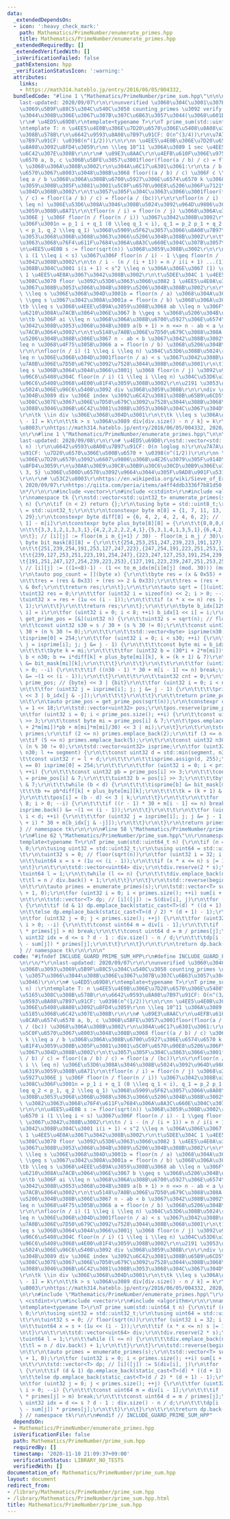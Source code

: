 ```yaml
---
data:
  _extendedDependsOn:
  - icon: ':heavy_check_mark:'
    path: Mathematics/PrimeNumber/enumerate_primes.hpp
    title: Mathematics/PrimeNumber/enumerate_primes.hpp
  _extendedRequiredBy: []
  _extendedVerifiedWith: []
  _isVerificationFailed: false
  _pathExtension: hpp
  _verificationStatusIcon: ':warning:'
  attributes:
    links:
    - https://math314.hateblo.jp/entry/2016/06/05/004332,
  bundledCode: "#line 1 \"Mathematics/PrimeNumber/prime_sum.hpp\"\n\n\n\r\n/*\r\n\
    last-updated: 2020/09/07\r\n\r\nunverified \u3060\u304C\u3001\u307B\u3068\u3093\
    \u3069\u5B9F\u88C5\u304C\u540C\u3058 counting_primes \u3092 verify \u3057\u3066\
    \u3044\u308B\u306E\u3067\u307B\u307C\u6B63\u3057\u3044(\u3068\u601D\u3046)\r\n\
    \r\n# \u4ED5\u69D8\r\ntemplate<typename T>\r\nT prime_sum(std::uint64_t n) :\r\
    \ntemplate T: n \u4EE5\u4E0B\u306E\u7D20\u6570\u306E\u5408\u8A08\u3092\u5165\u308C\
    \u308B\u578B\r\n\u6642\u9593\u8A08\u7B97\u91CF: O(n^(3/4))\r\n\u7A7A\u9593\u8A08\
    \u7B97\u91CF: \u0398(n^(1/2))\r\n\r\nn \u4EE5\u4E0B\u306E\u7D20\u6570\u306E\u5408\
    \u8A08\u3092\u8FD4\u3059\r\nn \\leq 10^11 \u306A\u3089 1 sec \u4EE5\u5185\u306B\
    \u6C42\u307E\u308B\r\n\r\n# \u89E3\u8AAC\r\n\u4EFB\u610F\u306E\u975E\u8CA0\u6574\
    \u6570 a, b, c \u306B\u5BFE\u3057\u3001floor(floor(a / b) / c) = floor(a / (bc))\
    \ \u3068\u306A\u308B\u3002\r\n\u304A\u6C17\u6301\u3061:\r\n\ta / b \u3092\u5C0F\
    \u6570\u3067\u8003\u3048\u308B\u3068 floor((a / b) / c) \u306F c \\times k \\\
    leq a / b \u3068\u306A\u308B\u6700\u5927\u306E\u6574\u6570 k \u3068\u4E00\u81F4\
    \u3059\u308B\u305F\u3081\u3001\u5C0F\u6570\u90E8\u5206\u306F\u7121\u8996\u3067\
    \u304D\u308B\u3002\r\n\t\u3057\u305F\u304C\u3063\u3066\u3001floor(floor(a / b)\
    \ / c) = floor((a / b) / c) = floor(a / (bc))\r\n\r\nfloor(n / i) (1 \\leq i \\\
    \ leq n) \u306E\u53D6\u308A\u3046\u308B\u5024\u3092\u964D\u9806\u306B\u5217\u6319\
    \u3059\u308B\u8A71\r\n\tfloor(n / i) = floor(n / j) \u3068\u306A\u308B\u6700\u5927\
    \u306E j \u306F floor(n / floor(n / i)) \u3067\u3042\u308B\u3002\r\n\t\u3053\u308C\
    \u306F\u3001n = p_1 i + q_1 (0 \\leq q_1 < i), q_1 = p_2 p_1 + q_2 (0 \\leq q_2\
    \ < p_1, q_2 \\leq q_1) \u3068\u5909\u5F62\u3057\u3066\u8A08\u7B97\u3059\u308B\
    \u3053\u3068\u306B\u3088\u3063\u3066\u5206\u304B\u308B\u3002\r\n\t\u2191 \u3082\
    \u3063\u3068\u76F4\u611F\u7684\u306A\u8A3C\u660E\u304C\u307B\u3057\u3044\r\n\r\
    \n\u4EE5\u4E0B s := floor(sqrt(n)) \u3068\u3059\u308B\u3002\r\n\r\n\u6574\u6570\
    \ i (1 \\leq i < s) \u3067\u306F floor(n / i) - 1 \\geq floor(n / (i + 1)) \u3067\
    \u3042\u308B\u3002\r\n\tn / i - (n / (i + 1)) = n / i(i + 1) ...(1) \u3067\u3042\
    \u308B\u304C\u3001 i(i + 1) < s^2 \\leq n \u306A\u306E\u3067 (1) \u5F0F\u306F\
    \ 1 \u4EE5\u4E0A\u3067\u3042\u308B\u3002\r\n\t\u5DEE\u304C 1 \u4EE5\u4E0A\u3042\
    \u308C\u3070 floor \u3092\u53D6\u3063\u3066\u3082 1 \u4EE5\u4E0A\u306E\u5DEE\u304C\
    \u3067\u308B\u3053\u3068\u304B\u3089\u5206\u304B\u308B\u3002\r\n\r\n1 \\leq a\
    \ \\leq s \u306E\u3068\u304D\u3001b = floor(n / a) \u3068\u304A\u304F\u3068 b\
    \ \\geq s \u3067\u3042\u308A\u3001a = floor(n / b) \u3068\u306A\u308B\u3002\r\n\
    \tb \\leq s \u3068\u4EEE\u5B9A\u3059\u308B\u3068 ab \\leq n \u306F\u5FC5\u305A\
    \u6210\u308A\u7ACB\u3064\u306E\u3067 b \\geq s \u3068\u5206\u304B\u308B\u3002\r\
    \n\tb \u306F ai \\leq n \u3068\u306A\u308B\u6700\u5927\u306E\u6574\u6570 i \u3067\
    \u3042\u308B\u3053\u3068\u304B\u3089 a(b + 1) > n <=> n - ab < a \u304C\u6210\u308A\
    \u7ACB\u3064\u3002\r\n\t\u5148\u7A0B\u306E\u7D50\u679C\u3088\u308A a \\leq b \u3068\
    \u5206\u304B\u308B\u306E\u3067 n - ab < b \u3067\u3042\u308B\u3002\r\n\tab \\\
    leq n \u3068\u4F75\u305B\u3066 a = floor(n / b) \u3068\u5206\u304B\u308B\u3002\
    \r\n\r\nfloor(n / i) (1 \\leq i \\leq n) \u304C\u53D6\u308B\u5024\r\n\ts < a \\\
    leq n \u306E\u3068\u304D\u3001floor(n / a) < s \u3067\u3042\u308B\u306E\u3067\u5148\
    \u7A0B\u306E\u7D50\u679C\u3092\u7528\u3044\u308B\u3068\u3001\r\n\t1 \\leq j \\\
    leq s \u306B\u3064\u3044\u3066\u3001j \u3068 floor(n / j) \u3092\u96C6\u3081\u305F\
    \u96C6\u5408\u304C floor(n / i) (1 \\leq i \\leq n) \u304C\u53D6\u308B\u5024\u306E\
    \u96C6\u5408\u3068\u4E00\u81F4\u3059\u308B\u3002\r\n\u2191 \u3053\u306E\u53D6\u308B\
    \u5024\u306E\u96C6\u5408\u3092 div \u3068\u3059\u308B\r\n\r\ndiv \u306E\u8981\u7D20\
    \u304B\u3089 div \u306E index \u3092\u6C42\u3081\u308B\u65B9\u6CD5\r\n\t\u3053\
    \u308C\u307E\u3067\u306E\u7D50\u679C\u3092\u7528\u3044\u308B\u3068\u6B21\u306E\
    \u3088\u3046\u306B\u6C42\u3081\u308B\u3053\u3068\u304C\u3067\u304D\u308B\u3002\
    \r\n\tk \\in div \u306E\u3068\u304D\u3001\r\n\t\tk \\leq s \u306A\u3089 div[k\
    \ - 1] = k\r\n\t\tk > s \u306A\u3089 div[div.size() - n / k] = k\r\n\t\r\n# \u53C2\
    \u8003\r\nhttps://math314.hateblo.jp/entry/2016/06/05/004332, 2020/09/07\r\n*/\r\
    \n\r\n#line 1 \"Mathematics/PrimeNumber/enumerate_primes.hpp\"\n\n\n\r\n/*\r\n\
    last-updated: 2020/09/08\r\n\r\n# \u4ED5\u69D8\r\nstd::vector<std::uint32_t> enumerate_primes(std::uint32_t\
    \ n) :\r\n\u6642\u9593\u8A08\u7B97\u91CF: O(n loglog n)\r\n\u7A7A\u9593\u8A08\u7B97\
    \u91CF: \u7D20\u6570\u306E\u500B\u6570 + \u0398(n^(1/2))\r\n\r\nn \u4EE5\u4E0B\
    \u306E\u7D20\u6570\u3092\u6607\u9806\u306B\u4E26\u3079\u305F\u914D\u5217\u3092\
    \u8FD4\u3059\r\n\u30A8\u30E9\u30C8\u30B9\u30C6\u30CD\u30B9\u306E\u7BE9\u306E {2,\
    \ 3, 5} \u306E\u500D\u6570\u3092\u9664\u3044\u305F\u9AD8\u901F\u5316\u7248\r\n\
    \r\n\r\n# \u53C2\u8003\r\nhttps://en.wikipedia.org/wiki/Sieve_of_Eratosthenes,\
    \ 2020/09/07\r\nhttps://qiita.com/peria/items/a4ff4ddb3336f7b81d50, 2020/09/08\r\
    \n*/\r\n\r\n#include <vector>\r\n#include <cstdint>\r\n#include <algorithm>\r\n\
    \r\nnamespace tk {\r\nstd::vector<std::uint32_t> enumerate_primes(std::uint32_t\
    \ n) {\r\n\tif (n < 2) return {};\r\n\tusing byte = std::uint8_t;\r\n\tusing uint32\
    \ = std::uint32_t;\r\n\t\r\n\tconstexpr byte m[8] = {1, 7, 11, 13, 17, 19, 23,\
    \ 29};\r\n\tconstexpr byte diff[8] = {6, 4, 2, 4, 2, 4, 6, 2}; // [i] := m[i +\
    \ 1] - m[i]\r\n\tconstexpr byte plus_byte[8][8] = {\r\n\t\t{0,0,0,0,0,0,0,1},{1,1,1,0,1,1,1,1},{2,2,0,2,0,2,2,1},{3,1,1,2,1,1,3,1},\r\
    \n\t\t{3,3,1,2,1,3,3,1},{4,2,2,2,2,2,4,1},{5,3,1,4,1,3,5,1},{6,4,2,4,2,4,6,1},\r\
    \n\t}; // [i][j] := floor(m_i m_{j+1} / 30) - floor(m_i m_j / 30)\r\n\tconstexpr\
    \ byte bit_mask[8][8] = {\r\n\t\t{254,253,251,247,239,223,191,127},{253,223,239,254,127,247,251,191},\r\
    \n\t\t{251,239,254,191,253,127,247,223},{247,254,191,223,251,253,127,239},\r\n\
    \t\t{239,127,253,251,223,191,254,247},{223,247,127,253,191,254,239,251},\r\n\t\
    \t{191,251,247,127,254,239,223,253},{127,191,223,239,247,251,253,254},\r\n\t};\
    \ // [i][j] := ((1<<8)-1) - (1 << to_m_idx(m[i]m[j] (mod. 30))) (mod. 8))\r\n\t\
    \r\n\tauto pop_count = [](byte x) {\r\n\t\tbyte res = (x & 0x55) + (x >> 1 & 0x55);\r\
    \n\t\tres = (res & 0x33) + (res >> 2 & 0x33);\r\n\t\tres = (res + (res >> 4))\
    \ & 0xf;\r\n\t\treturn res;\r\n\t};\r\n\t\r\n\tauto sqrt = [](uint32 n) {\r\n\t\
    \tuint32 res = 0;\r\n\t\tfor (uint32 i = sizeof(n) << 2; i > 0; --i) {\r\n\t\t\
    \tuint32 x = res + (1u << (i - 1));\r\n\t\t\tif (x * x <= n) res |= 1u << (i -\
    \ 1);\r\n\t\t}\r\n\t\treturn res;\r\n\t};\r\n\t\r\n\tbyte b_idx[129]; // [1 <<\
    \ i] = i\r\n\tfor (uint32 i = 0; i < 8; ++i) b_idx[1 << i] = i;\r\n\t\r\n\tauto\
    \ get_prime_pos = [&](uint32 n) {\r\n\t\tuint32 s = sqrt(n); // floor(sqrt(n))\r\
    \n\t\tconst uint32 s30 = s / 30 + (s % 30 != 0);\r\n\t\tconst uint32 n30 = n /\
    \ 30 + (n % 30 != 0);\r\n\t\t\r\n\t\tstd::vector<byte> isprime(n30, 255);\r\n\t\
    \tisprime[0] = 254;\r\n\t\tfor (uint32 i = 0; i < s30; ++i) {\r\n\t\t\tfor (byte\
    \ j = isprime[i]; j; j &= j - 1) {\r\n\t\t\t\tconst byte mi = b_idx[j & -j];\r\
    \n\t\t\t\tbyte k = mi;\r\n\t\t\t\tfor (uint32 b = (30*i + 2*m[mi])*i + m[mi]*m[mi]/30;\
    \ b < n30; b += i*diff[k] + plus_byte[mi][k], k = (k + 1) & 7)\r\n\t\t\t\t\tisprime[b]\
    \ &= bit_mask[mi][k];\r\n\t\t\t}\r\n\t\t}\r\n\t\t\r\n\t\tfor (uint32 i = 8; i\
    \ > 0; --i) {\r\n\t\t\tif ((n30 - 1) * 30 + m[i - 1] <= n) break;\r\n\t\t\tisprime.back()\
    \ &= ~(1 << (i - 1));\r\n\t\t}\r\n\t\t\r\n\t\tuint32 cnt = 0;\r\n\t\tstd::vector<uint32>\
    \ prime_pos; // {byte} << 3 | {bit}\r\n\t\tfor (uint32 i = 0; i < n30; ++i) {\r\
    \n\t\t\tfor (uint32 j = isprime[i]; j; j &= j - 1) {\r\n\t\t\t\tprime_pos.emplace_back(i\
    \ << 3 | b_idx[j & -j]);\r\n\t\t\t}\r\n\t\t}\r\n\t\treturn prime_pos;\r\n\t};\r\
    \n\t\r\n\tauto prime_pos = get_prime_pos(sqrt(n));\r\n\tconstexpr uint32 segment\
    \ = 1 << 18;\r\n\tstd::vector<uint32> pos;\r\n\tpos.reserve(prime_pos.size());\r\
    \n\tfor (uint32 i = 0; i < prime_pos.size(); ++i) {\r\n\t\tconst uint32 pb = prime_pos[i]\
    \ >> 3;\r\n\t\tconst byte mi = prime_pos[i] & 7;\r\n\t\tpos.emplace_back(((30*pb\
    \ + 2*m[mi])*pb + m[mi]*m[mi]/30) << 3 | mi);\r\n\t}\r\n\t\r\n\tstd::vector<uint32>\
    \ primes;\r\n\tif (2 <= n) primes.emplace_back(2);\r\n\tif (3 <= n) primes.emplace_back(3);\r\
    \n\tif (5 <= n) primes.emplace_back(5);\r\n\t\r\n\tconst uint32 n30 = n / 30 +\
    \ (n % 30 != 0);\r\n\tstd::vector<uint32> isprime;\r\n\tfor (uint32 l = 0; l <\
    \ n30; l += segment) {\r\n\t\tconst uint32 d = std::min(segment, n30 - l);\r\n\
    \t\tconst uint32 r = l + d;\r\n\t\t\r\n\t\tisprime.assign(d, 255);\r\n\t\tif (l\
    \ == 0) isprime[0] = 254;\r\n\t\t\r\n\t\tfor (uint32 i = 0; i < prime_pos.size();\
    \ ++i) {\r\n\t\t\tconst uint32 pb = prime_pos[i] >> 3;\r\n\t\t\tconst byte mi\
    \ = prime_pos[i] & 7;\r\n\t\t\tuint32 b = pos[i] >> 3;\r\n\t\t\tbyte k = pos[i]\
    \ & 7;\r\n\t\t\twhile (b < d) {\r\n\t\t\t\tisprime[b] &= bit_mask[mi][k];\r\n\t\
    \t\t\tb += pb*diff[k] + plus_byte[mi][k];\r\n\t\t\t\tk = (k + 1) & 7;\r\n\t\t\t\
    }\r\n\t\t\tpos[i] = (b - d) << 3 | k;\r\n\t\t}\r\n\t\t\r\n\t\tfor (uint32 i =\
    \ 8; i > 0; --i) {\r\n\t\t\tif ((r - 1) * 30 + m[i - 1] <= n) break;\r\n\t\t\t\
    isprime.back() &= ~(1 << (i - 1));\r\n\t\t}\r\n\t\t\r\n\t\tfor (uint32 i = 0;\
    \ i < d; ++i) {\r\n\t\t\tfor (uint32 j = isprime[i]; j; j &= j - 1) primes.emplace_back((l\
    \ + i) * 30 + m[b_idx[j & -j]]);\r\n\t\t}\r\n\t}\r\n\treturn primes;\r\n}\r\n\
    } // namespace tk\r\n\r\n\n#line 58 \"Mathematics/PrimeNumber/prime_sum.hpp\"\n\
    \r\n#line 62 \"Mathematics/PrimeNumber/prime_sum.hpp\"\n\r\nnamespace tk {\r\n\
    template<typename T>\r\nT prime_sum(std::uint64_t n) {\r\n\tif (n == 0) return\
    \ 0;\r\n\tusing uint32 = std::uint32_t;\r\n\tusing uint64 = std::uint64_t;\r\n\
    \t\r\n\tuint32 s = 0; // floor(sqrt(n))\r\n\tfor (uint32 i = 32; i > 0; --i) {\r\
    \n\t\tuint64 x = s + (1u << (i - 1));\r\n\t\tif (x * x <= n) s |= 1u << (i - 1);\r\
    \n\t}\r\n\t\r\n\tstd::vector<uint64> div;\r\n\tdiv.reserve(2 * s);\r\n\t{\r\n\t\
    \tuint64 l = 1;\r\n\t\twhile (l <= n) {\r\n\t\t\tdiv.emplace_back(n / l);\r\n\t\
    \t\tl = n / div.back() + 1;\r\n\t\t}\r\n\t}\r\n\tstd::reverse(begin(div), end(div));\r\
    \n\t\r\n\tauto primes = enumerate_primes(s);\r\n\tstd::vector<T> sum(primes.size()\
    \ + 1, 0);\r\n\tfor (uint32 i = 0; i < primes.size(); ++i) sum[i + 1] += primes[i];\r\
    \n\t\r\n\tstd::vector<T> dp; // [i]([j]) := S(div[i], j)\r\n\tfor (auto d : div)\
    \ {\r\n\t\tif (d & 1) dp.emplace_back(static_cast<T>(d) * ((d + 1) / 2) - 1);\r\
    \n\t\telse dp.emplace_back(static_cast<T>(d / 2) * (d + 1) - 1);\r\n\t}\r\n\t\r\
    \n\tfor (uint32 j = 0; j < primes.size(); ++j) {\r\n\t\tfor (uint32 i = div.size();\
    \ i > 0; --i) {\r\n\t\t\tconst uint64 m = div[i - 1];\r\n\t\t\tif (static_cast<uint64>(primes[j])\
    \ * primes[j] > m) break;\r\n\t\t\tconst uint64 d = m / primes[j];\r\n\t\t\tconst\
    \ uint32 idx = d <= s ? d - 1 : div.size() - n / d;\r\n\t\t\tdp[i - 1] -= (dp[idx]\
    \ - sum[j]) * primes[j];\r\n\t\t}\r\n\t}\r\n\t\r\n\treturn dp.back();\r\n}\r\n\
    } // namespace tk\r\n\r\n\n"
  code: "#ifndef INCLUDE_GUARD_PRIME_SUM_HPP\r\n#define INCLUDE_GUARD_PRIME_SUM_HPP\r\
    \n\r\n/*\r\nlast-updated: 2020/09/07\r\n\r\nunverified \u3060\u304C\u3001\u307B\
    \u3068\u3093\u3069\u5B9F\u88C5\u304C\u540C\u3058 counting_primes \u3092 verify\
    \ \u3057\u3066\u3044\u308B\u306E\u3067\u307B\u307C\u6B63\u3057\u3044(\u3068\u601D\
    \u3046)\r\n\r\n# \u4ED5\u69D8\r\ntemplate<typename T>\r\nT prime_sum(std::uint64_t\
    \ n) :\r\ntemplate T: n \u4EE5\u4E0B\u306E\u7D20\u6570\u306E\u5408\u8A08\u3092\
    \u5165\u308C\u308B\u578B\r\n\u6642\u9593\u8A08\u7B97\u91CF: O(n^(3/4))\r\n\u7A7A\
    \u9593\u8A08\u7B97\u91CF: \u0398(n^(1/2))\r\n\r\nn \u4EE5\u4E0B\u306E\u7D20\u6570\
    \u306E\u5408\u8A08\u3092\u8FD4\u3059\r\nn \\leq 10^11 \u306A\u3089 1 sec \u4EE5\
    \u5185\u306B\u6C42\u307E\u308B\r\n\r\n# \u89E3\u8AAC\r\n\u4EFB\u610F\u306E\u975E\
    \u8CA0\u6574\u6570 a, b, c \u306B\u5BFE\u3057\u3001floor(floor(a / b) / c) = floor(a\
    \ / (bc)) \u3068\u306A\u308B\u3002\r\n\u304A\u6C17\u6301\u3061:\r\n\ta / b \u3092\
    \u5C0F\u6570\u3067\u8003\u3048\u308B\u3068 floor((a / b) / c) \u306F c \\times\
    \ k \\leq a / b \u3068\u306A\u308B\u6700\u5927\u306E\u6574\u6570 k \u3068\u4E00\
    \u81F4\u3059\u308B\u305F\u3081\u3001\u5C0F\u6570\u90E8\u5206\u306F\u7121\u8996\
    \u3067\u304D\u308B\u3002\r\n\t\u3057\u305F\u304C\u3063\u3066\u3001floor(floor(a\
    \ / b) / c) = floor((a / b) / c) = floor(a / (bc))\r\n\r\nfloor(n / i) (1 \\leq\
    \ i \\ leq n) \u306E\u53D6\u308A\u3046\u308B\u5024\u3092\u964D\u9806\u306B\u5217\
    \u6319\u3059\u308B\u8A71\r\n\tfloor(n / i) = floor(n / j) \u3068\u306A\u308B\u6700\
    \u5927\u306E j \u306F floor(n / floor(n / i)) \u3067\u3042\u308B\u3002\r\n\t\u3053\
    \u308C\u306F\u3001n = p_1 i + q_1 (0 \\leq q_1 < i), q_1 = p_2 p_1 + q_2 (0 \\\
    leq q_2 < p_1, q_2 \\leq q_1) \u3068\u5909\u5F62\u3057\u3066\u8A08\u7B97\u3059\
    \u308B\u3053\u3068\u306B\u3088\u3063\u3066\u5206\u304B\u308B\u3002\r\n\t\u2191\
    \ \u3082\u3063\u3068\u76F4\u611F\u7684\u306A\u8A3C\u660E\u304C\u307B\u3057\u3044\
    \r\n\r\n\u4EE5\u4E0B s := floor(sqrt(n)) \u3068\u3059\u308B\u3002\r\n\r\n\u6574\
    \u6570 i (1 \\leq i < s) \u3067\u306F floor(n / i) - 1 \\geq floor(n / (i + 1))\
    \ \u3067\u3042\u308B\u3002\r\n\tn / i - (n / (i + 1)) = n / i(i + 1) ...(1) \u3067\
    \u3042\u308B\u304C\u3001 i(i + 1) < s^2 \\leq n \u306A\u306E\u3067 (1) \u5F0F\u306F\
    \ 1 \u4EE5\u4E0A\u3067\u3042\u308B\u3002\r\n\t\u5DEE\u304C 1 \u4EE5\u4E0A\u3042\
    \u308C\u3070 floor \u3092\u53D6\u3063\u3066\u3082 1 \u4EE5\u4E0A\u306E\u5DEE\u304C\
    \u3067\u308B\u3053\u3068\u304B\u3089\u5206\u304B\u308B\u3002\r\n\r\n1 \\leq a\
    \ \\leq s \u306E\u3068\u304D\u3001b = floor(n / a) \u3068\u304A\u304F\u3068 b\
    \ \\geq s \u3067\u3042\u308A\u3001a = floor(n / b) \u3068\u306A\u308B\u3002\r\n\
    \tb \\leq s \u3068\u4EEE\u5B9A\u3059\u308B\u3068 ab \\leq n \u306F\u5FC5\u305A\
    \u6210\u308A\u7ACB\u3064\u306E\u3067 b \\geq s \u3068\u5206\u304B\u308B\u3002\r\
    \n\tb \u306F ai \\leq n \u3068\u306A\u308B\u6700\u5927\u306E\u6574\u6570 i \u3067\
    \u3042\u308B\u3053\u3068\u304B\u3089 a(b + 1) > n <=> n - ab < a \u304C\u6210\u308A\
    \u7ACB\u3064\u3002\r\n\t\u5148\u7A0B\u306E\u7D50\u679C\u3088\u308A a \\leq b \u3068\
    \u5206\u304B\u308B\u306E\u3067 n - ab < b \u3067\u3042\u308B\u3002\r\n\tab \\\
    leq n \u3068\u4F75\u305B\u3066 a = floor(n / b) \u3068\u5206\u304B\u308B\u3002\
    \r\n\r\nfloor(n / i) (1 \\leq i \\leq n) \u304C\u53D6\u308B\u5024\r\n\ts < a \\\
    leq n \u306E\u3068\u304D\u3001floor(n / a) < s \u3067\u3042\u308B\u306E\u3067\u5148\
    \u7A0B\u306E\u7D50\u679C\u3092\u7528\u3044\u308B\u3068\u3001\r\n\t1 \\leq j \\\
    leq s \u306B\u3064\u3044\u3066\u3001j \u3068 floor(n / j) \u3092\u96C6\u3081\u305F\
    \u96C6\u5408\u304C floor(n / i) (1 \\leq i \\leq n) \u304C\u53D6\u308B\u5024\u306E\
    \u96C6\u5408\u3068\u4E00\u81F4\u3059\u308B\u3002\r\n\u2191 \u3053\u306E\u53D6\u308B\
    \u5024\u306E\u96C6\u5408\u3092 div \u3068\u3059\u308B\r\n\r\ndiv \u306E\u8981\u7D20\
    \u304B\u3089 div \u306E index \u3092\u6C42\u3081\u308B\u65B9\u6CD5\r\n\t\u3053\
    \u308C\u307E\u3067\u306E\u7D50\u679C\u3092\u7528\u3044\u308B\u3068\u6B21\u306E\
    \u3088\u3046\u306B\u6C42\u3081\u308B\u3053\u3068\u304C\u3067\u304D\u308B\u3002\
    \r\n\tk \\in div \u306E\u3068\u304D\u3001\r\n\t\tk \\leq s \u306A\u3089 div[k\
    \ - 1] = k\r\n\t\tk > s \u306A\u3089 div[div.size() - n / k] = k\r\n\t\r\n# \u53C2\
    \u8003\r\nhttps://math314.hateblo.jp/entry/2016/06/05/004332, 2020/09/07\r\n*/\r\
    \n\r\n#include \"Mathematics/PrimeNumber/enumerate_primes.hpp\"\r\n\r\n#include\
    \ <cstdint>\r\n#include <vector>\r\n#include <algorithm>\r\n\r\nnamespace tk {\r\
    \ntemplate<typename T>\r\nT prime_sum(std::uint64_t n) {\r\n\tif (n == 0) return\
    \ 0;\r\n\tusing uint32 = std::uint32_t;\r\n\tusing uint64 = std::uint64_t;\r\n\
    \t\r\n\tuint32 s = 0; // floor(sqrt(n))\r\n\tfor (uint32 i = 32; i > 0; --i) {\r\
    \n\t\tuint64 x = s + (1u << (i - 1));\r\n\t\tif (x * x <= n) s |= 1u << (i - 1);\r\
    \n\t}\r\n\t\r\n\tstd::vector<uint64> div;\r\n\tdiv.reserve(2 * s);\r\n\t{\r\n\t\
    \tuint64 l = 1;\r\n\t\twhile (l <= n) {\r\n\t\t\tdiv.emplace_back(n / l);\r\n\t\
    \t\tl = n / div.back() + 1;\r\n\t\t}\r\n\t}\r\n\tstd::reverse(begin(div), end(div));\r\
    \n\t\r\n\tauto primes = enumerate_primes(s);\r\n\tstd::vector<T> sum(primes.size()\
    \ + 1, 0);\r\n\tfor (uint32 i = 0; i < primes.size(); ++i) sum[i + 1] += primes[i];\r\
    \n\t\r\n\tstd::vector<T> dp; // [i]([j]) := S(div[i], j)\r\n\tfor (auto d : div)\
    \ {\r\n\t\tif (d & 1) dp.emplace_back(static_cast<T>(d) * ((d + 1) / 2) - 1);\r\
    \n\t\telse dp.emplace_back(static_cast<T>(d / 2) * (d + 1) - 1);\r\n\t}\r\n\t\r\
    \n\tfor (uint32 j = 0; j < primes.size(); ++j) {\r\n\t\tfor (uint32 i = div.size();\
    \ i > 0; --i) {\r\n\t\t\tconst uint64 m = div[i - 1];\r\n\t\t\tif (static_cast<uint64>(primes[j])\
    \ * primes[j] > m) break;\r\n\t\t\tconst uint64 d = m / primes[j];\r\n\t\t\tconst\
    \ uint32 idx = d <= s ? d - 1 : div.size() - n / d;\r\n\t\t\tdp[i - 1] -= (dp[idx]\
    \ - sum[j]) * primes[j];\r\n\t\t}\r\n\t}\r\n\t\r\n\treturn dp.back();\r\n}\r\n\
    } // namespace tk\r\n\r\n#endif // INCLUDE_GUARD_PRIME_SUM_HPP"
  dependsOn:
  - Mathematics/PrimeNumber/enumerate_primes.hpp
  isVerificationFile: false
  path: Mathematics/PrimeNumber/prime_sum.hpp
  requiredBy: []
  timestamp: '2020-11-10 21:09:37+09:00'
  verificationStatus: LIBRARY_NO_TESTS
  verifiedWith: []
documentation_of: Mathematics/PrimeNumber/prime_sum.hpp
layout: document
redirect_from:
- /library/Mathematics/PrimeNumber/prime_sum.hpp
- /library/Mathematics/PrimeNumber/prime_sum.hpp.html
title: Mathematics/PrimeNumber/prime_sum.hpp
---
```

